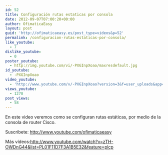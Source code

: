 ```yaml
---
id: 52
title: Configuración rutas estaticas por consola
date: 2012-09-07T07:00:20+00:00
author: OfimaticaEasy
layout: post
guid: 'http://ofimaticaeasy.es/post_type=videos&p=52'
permalink: /configuracion-rutas-estaticas-por-consola/
like_youtube:
  - 7
dislike_youtube:
  - 0
poster_youtube:
  - http://img.youtube.com/vi/-PXGInpXoao/maxresdefault.jpg
id_youtube:
  - -PXGInpXoao
video_youtube:
  - 'http://www.youtube.com/v/-PXGInpXoao?version=3&f=user_uploads&app=youtube_gdata'
views_youtube:
  - 1278
post_views:
  - 58
---
```

En este video veremos como se configuran rutas estáticas, por medio de la consola de router Cisco.

Suscribete: http://www.youtube.com/ofimaticaeasy
  
Más vídeos:http://www.youtube.com/watch?v=zTH-OWDnG44&list=PL01F11D7F3A1B5E32&feature=plcp
